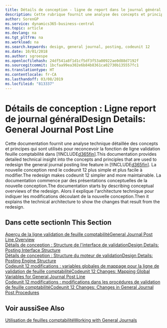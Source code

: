 ```yaml
---
title: Détails de conception - ligne de report dans le journal général | Microsoft Docs
description: Cette rubrique fournit une analyse des concepts et principes qui sont utilisés pour reconcevoir la fonction de ligne de report au journal général dans Business Central.
author: SorenGP
ms.service: dynamics365-business-central
ms.topic: article
ms.devlang: na
ms.tgt_pltfrm: na
ms.workload: na
ms.search.keywords: design, general journal, posting, codeunit 12
ms.date: 10/01/2018
ms.author: sgroespe
ms.openlocfilehash: 24df541a8f1d1cf5df3f53a00922ae0d88d7192f
ms.sourcegitcommit: 1bcfaa99ea302e6b84b8361ca02730b135557fc1
ms.translationtype: HT
ms.contentlocale: fr-CA
ms.lasthandoff: 03/08/2019
ms.locfileid: "813337"
---
```

# <a name="design-details-general-journal-post-line"></a><span data-ttu-id="cee84-103">Détails de conception : Ligne report de journal général</span><span class="sxs-lookup"><span data-stu-id="cee84-103">Design Details: General Journal Post Line</span></span>
<span data-ttu-id="cee84-104">Cette documentation fournit une analyse technique détaillée des concepts et principes qui sont utilisés pour reconcevoir la fonction de ligne validation feuille comptabilité dans [!INCLUDE[d365fin](includes/d365fin_md.md)].</span><span class="sxs-lookup"><span data-stu-id="cee84-104">This documentation provides detailed technical insight into the concepts and principles that are used to redesign the general journal posting line feature in [!INCLUDE[d365fin](includes/d365fin_md.md)].</span></span> <span data-ttu-id="cee84-105">La nouvelle conception rend le codeunit 12 plus simple et plus facile à modifier.</span><span class="sxs-lookup"><span data-stu-id="cee84-105">The redesign makes codeunit 12 simpler and more maintainable.</span></span> <span data-ttu-id="cee84-106">La documentation commence par des présentations conceptuelles de la nouvelle conception.</span><span class="sxs-lookup"><span data-stu-id="cee84-106">The documentation starts by describing conceptual overviews of the redesign.</span></span> <span data-ttu-id="cee84-107">Alors il explique l'architecture technique pour indiquer les modifications découlant de la nouvelle conception.</span><span class="sxs-lookup"><span data-stu-id="cee84-107">Then it explains the technical architecture to show the changes that result from the redesign.</span></span>  

## <a name="in-this-section"></a><span data-ttu-id="cee84-108">Dans cette section</span><span class="sxs-lookup"><span data-stu-id="cee84-108">In This Section</span></span>  
[<span data-ttu-id="cee84-109">Aperçu de la ligne validation de feuille comptabilité</span><span class="sxs-lookup"><span data-stu-id="cee84-109">General Journal Post Line Overview</span></span>](design-details-general-journal-post-line-overview.md)  
[<span data-ttu-id="cee84-110">Détails de conception : Structure de l'interface de validation</span><span class="sxs-lookup"><span data-stu-id="cee84-110">Design Details: Posting Interface Structure</span></span>](design-details-posting-interface-structure.md)  
[<span data-ttu-id="cee84-111">Détails de conception : Structure du moteur de validation</span><span class="sxs-lookup"><span data-stu-id="cee84-111">Design Details: Posting Engine Structure</span></span>](design-details-posting-engine-structure.md)  
[<span data-ttu-id="cee84-112">Codeunit 12 modifications : variables globales de mappage pour la ligne de validation de feuille comptabilité</span><span class="sxs-lookup"><span data-stu-id="cee84-112">Codeunit 12 Changes: Mapping Global Variables for General Journal Post Line</span></span>](design-details-codeunit-12-changes-mapping-global-variables-for-general-journal-post-line.md)  
[<span data-ttu-id="cee84-113">Codeunit 12 modifications : modifications dans les procédures de validation de feuille comptabilité</span><span class="sxs-lookup"><span data-stu-id="cee84-113">Codeunit 12 Changes: Changes in General Journal Post Procedures</span></span>](design-details-codeunit-12-changes-changes-in-general-journal-post-procedures.md)  

## <a name="see-also"></a><span data-ttu-id="cee84-114">Voir aussi</span><span class="sxs-lookup"><span data-stu-id="cee84-114">See Also</span></span>  
[<span data-ttu-id="cee84-115">Utilisation de feuilles comptabilité</span><span class="sxs-lookup"><span data-stu-id="cee84-115">Working with General Journals</span></span>](ui-work-general-journals.md)
